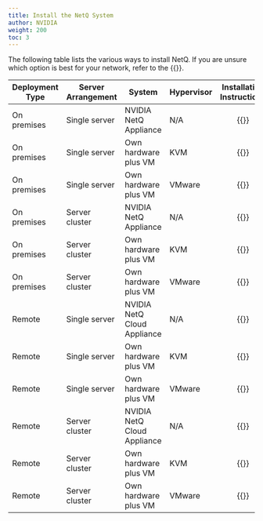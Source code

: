 ```yaml
---
title: Install the NetQ System
author: NVIDIA
weight: 200
toc: 3
---
```


The following table lists the various ways to install NetQ. If you are unsure which option is best for your network, refer to the {{<link title="Pre-installation Guide" text="Pre-installation Guide">}}.

| Deployment Type | Server Arrangement | System | Hypervisor | Installation Instructions |
| --- | --- | --- | --- | :---: |
| On premises | Single server | NVIDIA NetQ Appliance | N/A | {{<link title="Install the NetQ On-premises Appliance" text="Start Install" >}} |
| On premises | Single server | Own hardware plus VM | KVM | {{<link title="Set Up Your KVM Virtual Machine for a Single On-premises Server" text="Start Install" >}} |
| On premises | Single server | Own hardware plus VM | VMware | {{<link title="Set Up Your VMware Virtual Machine for a Single On-premises Server" text="Start Install" >}} |
| On premises | Server cluster | NVIDIA NetQ Appliance | N/A | {{<link title="Install a NetQ On-premises Appliance Cluster" text="Start Install" >}} |
| On premises | Server cluster | Own hardware plus VM | KVM | {{<link title="Set Up Your KVM Virtual Machine for an On-premises Server Cluster" text="Start Install" >}} |
| On premises | Server cluster | Own hardware plus VM | VMware | {{<link title="Set Up Your VMware Virtual Machine for an On-premises Server Cluster" text="Start Install" >}} |
| Remote | Single server | NVIDIA NetQ Cloud Appliance | N/A | {{<link title="Install the NetQ Cloud Appliance" text="Start Install" >}} |
| Remote | Single server | Own hardware plus VM | KVM | {{<link title="Set Up Your KVM Virtual Machine for a Single Remote Server" text="Start Install" >}} |
| Remote | Single server | Own hardware plus VM | VMware | {{<link title="Set Up Your VMware Virtual Machine for a Single Remote Server" text="Start Install" >}} |
| Remote | Server cluster | NVIDIA NetQ Cloud Appliance | N/A | {{<link title="Install the NetQ Cloud Appliance" text="Start Install" >}} |
| Remote | Server cluster | Own hardware plus VM | KVM | {{<link title="Set Up Your KVM Virtual Machine for a Remote Server Cluster" text="Start Install" >}} |
| Remote | Server cluster | Own hardware plus VM | VMware | {{<link title="Set Up Your VMware Virtual Machine for a Remote Server Cluster" text="Start Install" >}} |
